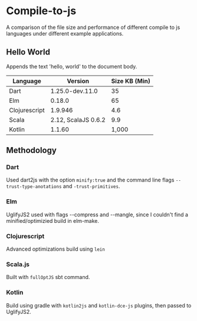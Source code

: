 # Compile-to-js 

A comparison of the file size and performance of different compile to js languages under different example applications.

## Hello World
Appends the text 'hello, world' to the document body.

| Language                 | Version             | Size KB (Min) |
| -------------------------| ------------------- | ------------- |
| Dart                     | 1.25.0-dev.11.0     | 35            |
| Elm                      | 0.18.0              | 65            |
| Clojurescript            | 1.9.946             | 4.6           |
| Scala                    | 2.12, ScalaJS 0.6.2 | 9.9           |
| Kotlin                   | 1.1.60              | 1,000         |

## Methodology

### Dart
Used dart2js with the option `minify:true` and the command line flags `--trust-type-anotations` and `-trust-primitives`.

### Elm
UglifyJS2 used with flags --compress and --mangle, since I couldn't find a minified/optimizied build in elm-make.

### Clojurescript
Advanced optimizations build using `lein`

### Scala.js
Built with `fullOptJS` sbt command.

### Kotlin
Build using gradle with `kotlin2js` and `kotlin-dce-js` plugins, then passed to UglifyJS2.
